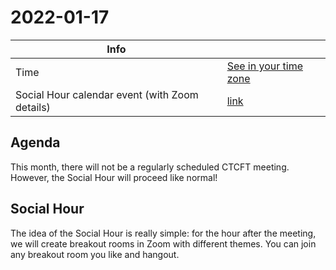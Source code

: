 # 2022-01-17

| Info                                           |                          |
| ---------------------------------------------- | ------------------------ |
| Time                                           | [See in your time zone]  |
| Social Hour calendar event (with Zoom details) | [link][calsh]            |

[see in your time zone]: https://everytimezone.com/s/49dddd18
[calsh]: https://calendar.google.com/event?action=TEMPLATE&tmeid=NnBxdnZwNzJiYzY0ZzgzOHFoMHIydDNtYTIgN24wdnZvcWZlMGtibms2aTA0dWl1NTJ0MzBAZw&tmsrc=7n0vvoqfe0kbnk6i04uiu52t30%40group.calendar.google.com

## Agenda

This month, there will not be a regularly scheduled CTCFT meeting. However,
the Social Hour will proceed like normal!

## Social Hour

The idea of the Social Hour is really simple: for the hour after the meeting, we
will create breakout rooms in Zoom with different themes. You can join any
breakout room you like and hangout.

[ctcft calendar]: https://calendar.google.com/calendar/embed?src=7n0vvoqfe0kbnk6i04uiu52t30%40group.calendar.google.com
